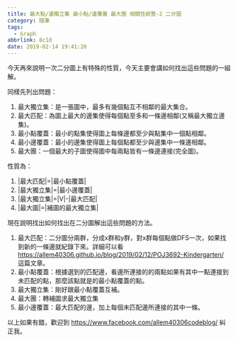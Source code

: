 ```yaml
---
title: 最大點/邊獨立集 最小點/邊覆蓋 最大團 相關性統整-2 二分圖
category: 隨筆
tags:
  - Graph
abbrlink: 8c1d
date: 2019-02-14 19:41:20
---
```

今天再來說明一次二分圖上有特殊的性質，今天主要會講如何找出這些問題的一組解。
<!-- more -->
同樣先列出問題：
1. 最大獨立集：是一張圖中，最多有幾個點互不相鄰的最大集合。
2. 最大匹配：為圖上最大的邊集使得每個點至多和一條邊相鄰(又稱最大獨立邊集)。
3. 最小點覆蓋：最小的點集使得圖上每條邊都至少與點集中一個點相鄰。
4. 最小邊覆蓋：最小的邊集使得圖上每個點都至少與邊集中一條邊相鄰。
5. 最大團：一個最大的子圖使得圖中每兩點皆有一條邊連接(完全圖)。

性質為：
1. |最大匹配|=|最小點覆蓋|
2. |最大獨立集|=|最小邊覆蓋|
3. |最大獨立集|=|V|-|最大匹配|
4. |最大圖|=|補圖的最大獨立集|

現在說明找出如何找出在二分圖解出這些問題的方法。
1. 最大匹配：二分圖分兩群，分成x群和y群，對x群每個點做DFS一次，如果找到新的一條邊就紀錄下來。詳細可以看 https://allem40306.github.io/blog/2019/02/12/POJ3692-Kindergarten/ 這篇文章。
2. 最小點覆蓋：根據選到的匹配邊，看邊所連接的的兩點如果有其中一點連接到未匹配的點，那麼該點就是的最小點覆蓋的點。
3. 最大獨立集：剛好跟最小點覆蓋互補。
4. 最大團：轉補圖求最大獨立集
5. 最小邊覆蓋：最大匹配的邊，加上每個未匹配邊所連接的其中一條。

以上如果有錯，歡迎到 https://www.facebook.com/allem40306codeblog/ 糾正我。